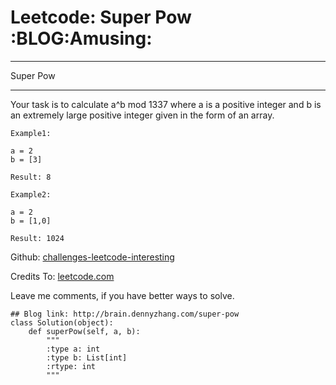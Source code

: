 # Leetcode: Super Pow     :BLOG:Amusing:


---

Super Pow  

---

Your task is to calculate a^b mod 1337 where a is a positive integer and b is an extremely large positive integer given in the form of an array.  

    Example1:
    
    a = 2
    b = [3]
    
    Result: 8

    Example2:
    
    a = 2
    b = [1,0]
    
    Result: 1024

Github: [challenges-leetcode-interesting](https://github.com/DennyZhang/challenges-leetcode-interesting/tree/master/super-pow)  

Credits To: [leetcode.com](https://leetcode.com/problems/super-pow/description/)  

Leave me comments, if you have better ways to solve.  

    ## Blog link: http://brain.dennyzhang.com/super-pow
    class Solution(object):
        def superPow(self, a, b):
            """
            :type a: int
            :type b: List[int]
            :rtype: int
            """